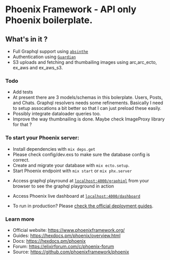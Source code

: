 # Phoenix Framework - API only Phoenix boilerplate.

## What's in it ?

- Full Graphql support using [`absinthe`](https://absinthe-graphql.org/)
- Authentication using [`Guardian`](https://github.com/ueberauth/guardian)  
- S3 uploads and fetching and thumbailing images using arc,arc_ecto, ex_aws and ex_aws_s3.  

### Todo
- Add tests
- At present there are 3 models/schemas in this bolerplate. Users, Posts, and Chats. Graphql resolvers needs some refinements. Basically I need to setup assocations a bit better so that I can just preload these easily.
- Possibly integrate dataloader queries too. 
- Improve the way thumbnailing is done. Maybe check ImageProxy library for that ?  

### To start your Phoenix server:

- Install dependencies with `mix deps.get`
- Please check config/dev.exs to make sure the database config is correct.
- Create and migrate your database with `mix ecto.setup`.
- Start Phoenix endpoint with `mix start` or `mix phx.server`

* Access graphql playround at [`localhost:4000/graphiql`](http://localhost:4000/graphiql) from your browser to see the graphql playground in action
* Access Phoenix live dashboard at [`localhost:4000/dashboard`](http://localhost:4000/dashboard)


* To run in production? Please [check the official deployment guides](https://hexdocs.pm/phoenix/deployment.html).

### Learn more

- Official website: https://www.phoenixframework.org/
- Guides: https://hexdocs.pm/phoenix/overview.html
- Docs: https://hexdocs.pm/phoenix
- Forum: https://elixirforum.com/c/phoenix-forum
- Source: https://github.com/phoenixframework/phoenix
